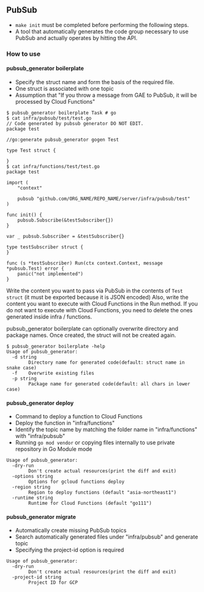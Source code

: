 ## PubSub

- `make init` must be completed before performing the following steps.
- A tool that automatically generates the code group necessary to use PubSub and actually operates by hitting the API.

### How to use
#### pubsub_generator boilerplate
- Specify the struct name and form the basis of the required file.
- One struct is associated with one topic
- Assumption that "If you throw a message from GAE to PubSub, it will be processed by Cloud Functions"

```console
$ pubsub_generator boilerplate Task # go
$ cat infra/pubsub/test/test.go
// Code generated by pubsub generator DO NOT EDIT.
package test

//go:generate pubsub_generator gogen Test

type Test struct {
        
}
$ cat infra/functions/test/test.go
package test

import (
	"context"

	pubsub "github.com/ORG_NAME/REPO_NAME/server/infra/pubsub/test"
)

func init() {
	pubsub.Subscribe(&testSubscriber{})
}

var _ pubsub.Subscriber = &testSubscriber{}

type testSubscriber struct {
}

func (s *testSubscriber) Run(ctx context.Context, message *pubsub.Test) error {
	panic("not implemented")
}
```

Write the content you want to pass via PubSub in the contents of `Test struct` (it must be exported because it is JSON encoded)
Also, write the content you want to execute with Cloud Functions in the Run method. If you do not want to execute with Cloud Functions, you need to delete the ones generated inside infra / functions.

pubsub_generator boilerplate can optionally overwrite directory and package names. Once created, the struct will not be created again.
```console
$ pubsub_generator boilerplate -help   
Usage of pubsub_generator:
  -d string
        Directory name for generated code(default: struct name in snake case)
  -f    Overwrite existing files
  -p string
        Package name for generated code(default: all chars in lower case)
```

#### pubsub_generator deploy
- Command to deploy a function to Cloud Functions
- Deploy the function in "infra/functions"
- Identify the topic name by matching the folder name in "infra/functions" with "infra/pubsub"
- Running `go mod vendor` or copying files internally to use private repository in Go Module mode

```console
Usage of pubsub_generator:
  -dry-run
        Don't create actual resources(print the diff and exit)
  -options string
        Options for gcloud functions deploy
  -region string
        Region to deploy functions (default "asia-northeast1")
  -runtime string
        Runtime for Cloud Functions (default "go111")
```

#### pubsub_generator migrate
- Automatically create missing PubSub topics
- Search automatically generated files under "infra/pubsub" and generate topic
- Specifying the project-id option is required

```console
Usage of pubsub_generator:
  -dry-run
        Don't create actual resources(print the diff and exit)
  -project-id string
        Project ID for GCP
```
